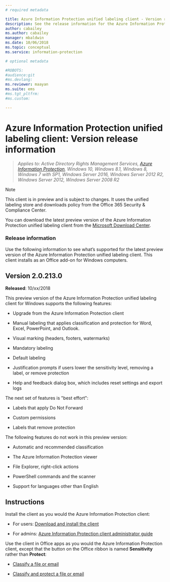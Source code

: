 ```yaml
---
# required metadata

title: Azure Information Protection unified labeling client - Version release information
description: See the release information for the Azure Information Protection unified labeling client for Windows. 
author: cabailey
ms.author: cabailey
manager: mbaldwin
ms.date: 10/06/2018
ms.topic: conceptual
ms.service: information-protection

# optional metadata

#ROBOTS:
#audience:git
#ms.devlang:
ms.reviewer: maayan
ms.suite: ems
#ms.tgt_pltfrm:
#ms.custom:

---
```


# Azure Information Protection unified labeling client: Version release information

>*Applies to: Active Directory Rights Management Services, [Azure Information Protection](https://azure.microsoft.com/pricing/details/information-protection), Windows 10, Windows 8.1, Windows 8, Windows 7 with SP1, Windows Server 2016, Windows Server 2012 R2, Windows Server 2012, Windows Server 2008 R2*

> [!NOTE]
> This client is in preview and is subject to changes. It uses the unified labeling store and downloads policy from the Office 365 Security & Compliance Center.

You can download the latest preview version of the Azure Information Protection unified labeling client from the [Microsoft Download Center](https://www.microsoft.com/en-us/download/details.aspx?id=53018).

### Release information

Use the following information to see what’s supported for the latest preview version of the Azure Information Protection unified labeling client. This client installs as an Office add-on for Windows computers. 

## Version 2.0.213.0 

**Released**: 10/xx/2018

This preview version of the Azure Information Protection unified labeling client for Windows supports the following features:

- Upgrade from the Azure Information Protection client

- Manual labeling that applies classification and protection for Word, Excel, PowerPoint, and Outlook.

- Visual marking (headers, footers, watermarks)

- Mandatory labeling 

- Default labeling 

- Justification prompts if users lower the sensitivity level, removing a label, or remove protection

- Help and feedback dialog box, which includes reset settings and export logs

The next set of features is "best effort":

- Labels that apply Do Not Forward

- Custom permissions

- Labels that remove protection

The following features do not work in this preview version:

- Automatic and recommended classification

- The Azure Information Protection viewer

- File Explorer, right-click actions

- PowerShell commands and the scanner

- Support for languages other than English

## Instructions

Install the client as you would the Azure Information Protection client: 

- For users: [Download and install the client](install-client-app.md)

- For admins: [Azure Information Protection client administrator guide](client-admin-guide.md)

Use the client in Office apps as you would the Azure Information Protection client, except that the button on the Office ribbon is named **Sensitivity** rather than **Protect**:

- [Classify a file or email](client-classify.md) 

- [Classify and protect a file or email](client-classify-protect.md)
